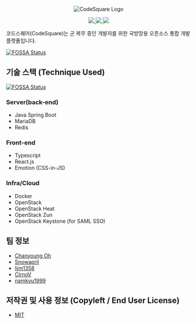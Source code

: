 <p align="center">
    <img src="https://user-images.githubusercontent.com/19200664/96371041-e0dabf00-119a-11eb-972e-ecda3c0a5b6a.png" alt="CodeSquare Logo">
</p>
<p align="center">
    <a href="#">
        <img src="https://img.shields.io/github/license/osamhack2020/WEB_CodeSquare_AmongUs">
        <img src="https://img.shields.io/github/issues/osamhack2020/WEB_CodeSquare_AmongUs">
        <img src="https://img.shields.io/badge/OSAM_Hackathon_2020-In_progress-blue">
    </a>
</p>

코드스퀘어(CodeSquare)는 군 복무 중인 개발자를 위한 국방망용 오픈소스 통합 개발 플랫폼입니다.


[![FOSSA Status](https://app.fossa.com/api/projects/git%2Bgithub.com%2FCirnoV%2FWEB_CodeSquare_AmongUs.svg?type=large)](https://app.fossa.com/projects/git%2Bgithub.com%2FCirnoV%2FWEB_CodeSquare_AmongUs?ref=badge_large)

## 기술 스택 (Technique Used)
[![FOSSA Status](https://app.fossa.com/api/projects/git%2Bgithub.com%2FCirnoV%2FWEB_CodeSquare_AmongUs.svg?type=shield)](https://app.fossa.com/projects/git%2Bgithub.com%2FCirnoV%2FWEB_CodeSquare_AmongUs?ref=badge_shield)

### Server(back-end)
- Java Spring Boot
- MariaDB
- Redis

### Front-end
- Typescript
- React.js
- Emotion (CSS-in-JS)

### Infra/Cloud
- Docker
- OpenStack
- OpenStack Heat
- OpenStack Zun
- OpenStack Keystone (for SAML SSO)

## 팀 정보
- [Chanyoung Oh](https://github.com/shydah)
- [Snowapril](https://github.com/Snowapril)
- [lijm1358](https://github.com/lijm1358)
- [CirnoV](https://github.com/CirnoV)
- [namkyu1999](https://github.com/namkyu1999)

## 저작권 및 사용 정보 (Copyleft / End User License)
- [MIT](https://github.com/osamhack2020/WEB_CodeSquare_AmongUs/blob/master/README.md)